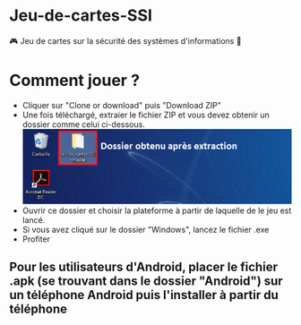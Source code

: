# Jeu-de-cartes-SSI
🎮 Jeu de cartes sur la sécurité des systèmes d'informations 🔐

# Comment jouer ?
- Cliquer sur "Clone or download" puis "Download ZIP"
- Une fois téléchargé, extraier le fichier ZIP et vous devez obtenir un dossier comme celui ci-dessous.
![](images/extract.png)
- Ouvrir ce dossier et choisir la plateforme à partir de laquelle de le jeu est lancé.
- Si vous avez cliqué sur le dossier "Windows", lancez le fichier .exe
- Profiter

## Pour les utilisateurs d'Android, placer le fichier .apk (se trouvant dans le dossier "Android") sur un téléphone Android puis l'installer à partir du téléphone

